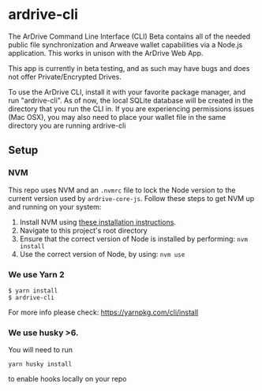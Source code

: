 # ardrive-cli

The ArDrive Command Line Interface (CLI) Beta contains all of the needed public file synchronization and Arweave wallet capabilities via a Node.js application. This works in unison with the ArDrive Web App.

This app is currently in beta testing, and as such may have bugs and does not offer Private/Encrypted Drives.

To use the ArDrive CLI, install it with your favorite package manager, and run "ardrive-cli". As of now, the local SQLite database will be created in the directory that you run the CLI in. If you are experiencing permissions issues (Mac OSX), you may also need to place your wallet file in the same directory you are running ardrive-cli

## Setup

### NVM

This repo uses NVM and an `.nvmrc` file to lock the Node version to the current version used by `ardrive-core-js`. Follow these steps to get NVM up and running on your system:

1. Install NVM using [these installation instructions][nvm-install].
2. Navigate to this project's root directory
3. Ensure that the correct version of Node is installed by performing: `nvm install`
4. Use the correct version of Node, by using: `nvm use`

### We use Yarn 2

```
$ yarn install
$ ardrive-cli
```

For more info please check: https://yarnpkg.com/cli/install

### We use husky >6.

You will need to run

```
yarn husky install
```

to enable hooks locally on your repo

[nvm-install]: https://github.com/nvm-sh/nvm#installing-and-updating
